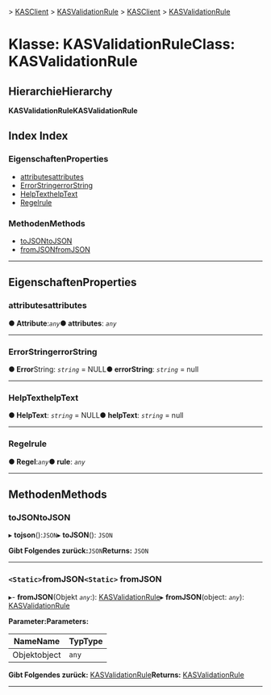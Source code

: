 <span data-ttu-id="660cf-101">[](../README.md) > [KASClient](../modules/kasclient.md) > [KASValidationRule](../classes/kasclient.kasvalidationrule.md)</span><span class="sxs-lookup"><span data-stu-id="660cf-101">[](../README.md) > [KASClient](../modules/kasclient.md) > [KASValidationRule](../classes/kasclient.kasvalidationrule.md)</span></span>

# <a name="class-kasvalidationrule"></a><span data-ttu-id="660cf-102">Klasse: KASValidationRule</span><span class="sxs-lookup"><span data-stu-id="660cf-102">Class: KASValidationRule</span></span>

## <a name="hierarchy"></a><span data-ttu-id="660cf-103">Hierarchie</span><span class="sxs-lookup"><span data-stu-id="660cf-103">Hierarchy</span></span>

<span data-ttu-id="660cf-104">**KASValidationRule**</span><span class="sxs-lookup"><span data-stu-id="660cf-104">**KASValidationRule**</span></span>

## <a name="index"></a><span data-ttu-id="660cf-105">Index </span><span class="sxs-lookup"><span data-stu-id="660cf-105">Index</span></span>

### <a name="properties"></a><span data-ttu-id="660cf-106">Eigenschaften</span><span class="sxs-lookup"><span data-stu-id="660cf-106">Properties</span></span>

* [<span data-ttu-id="660cf-107">attributes</span><span class="sxs-lookup"><span data-stu-id="660cf-107">attributes</span></span>](kasclient.kasvalidationrule.md#attributes)
* [<span data-ttu-id="660cf-108">ErrorString</span><span class="sxs-lookup"><span data-stu-id="660cf-108">errorString</span></span>](kasclient.kasvalidationrule.md#errorstring)
* [<span data-ttu-id="660cf-109">HelpText</span><span class="sxs-lookup"><span data-stu-id="660cf-109">helpText</span></span>](kasclient.kasvalidationrule.md#helptext)
* [<span data-ttu-id="660cf-110">Regel</span><span class="sxs-lookup"><span data-stu-id="660cf-110">rule</span></span>](kasclient.kasvalidationrule.md#rule)
### <a name="methods"></a><span data-ttu-id="660cf-111">Methoden</span><span class="sxs-lookup"><span data-stu-id="660cf-111">Methods</span></span>

* [<span data-ttu-id="660cf-112">toJSON</span><span class="sxs-lookup"><span data-stu-id="660cf-112">toJSON</span></span>](kasclient.kasvalidationrule.md#tojson)
* [<span data-ttu-id="660cf-113">fromJSON</span><span class="sxs-lookup"><span data-stu-id="660cf-113">fromJSON</span></span>](kasclient.kasvalidationrule.md#fromjson)

---

## <a name="properties"></a><span data-ttu-id="660cf-114">Eigenschaften</span><span class="sxs-lookup"><span data-stu-id="660cf-114">Properties</span></span>

<a id="attributes"></a>

###  <a name="attributes"></a><span data-ttu-id="660cf-115">attributes</span><span class="sxs-lookup"><span data-stu-id="660cf-115">attributes</span></span>

<span data-ttu-id="660cf-116">**● Attribute**:*`any`*</span><span class="sxs-lookup"><span data-stu-id="660cf-116">**● attributes**: *`any`*</span></span>

___
<a id="errorstring"></a>

###  <a name="errorstring"></a><span data-ttu-id="660cf-117">ErrorString</span><span class="sxs-lookup"><span data-stu-id="660cf-117">errorString</span></span>

<span data-ttu-id="660cf-118">**● Error**String: *`string`* = NULL</span><span class="sxs-lookup"><span data-stu-id="660cf-118">**● errorString**: *`string`* =  null</span></span>

___
<a id="helptext"></a>

###  <a name="helptext"></a><span data-ttu-id="660cf-119">HelpText</span><span class="sxs-lookup"><span data-stu-id="660cf-119">helpText</span></span>

<span data-ttu-id="660cf-120">**● HelpText**: *`string`* = NULL</span><span class="sxs-lookup"><span data-stu-id="660cf-120">**● helpText**: *`string`* =  null</span></span>

___
<a id="rule"></a>

###  <a name="rule"></a><span data-ttu-id="660cf-121">Regel</span><span class="sxs-lookup"><span data-stu-id="660cf-121">rule</span></span>

<span data-ttu-id="660cf-122">**● Regel**:*`any`*</span><span class="sxs-lookup"><span data-stu-id="660cf-122">**● rule**: *`any`*</span></span>

___

## <a name="methods"></a><span data-ttu-id="660cf-123">Methoden</span><span class="sxs-lookup"><span data-stu-id="660cf-123">Methods</span></span>

<a id="tojson"></a>

###  <a name="tojson"></a><span data-ttu-id="660cf-124">toJSON</span><span class="sxs-lookup"><span data-stu-id="660cf-124">toJSON</span></span>

<span data-ttu-id="660cf-125">▸ **tojson**():`JSON`</span><span class="sxs-lookup"><span data-stu-id="660cf-125">▸ **toJSON**(): `JSON`</span></span>

<span data-ttu-id="660cf-126">**Gibt Folgendes zurück:**`JSON`</span><span class="sxs-lookup"><span data-stu-id="660cf-126">**Returns:** `JSON`</span></span>

___
<a id="fromjson"></a>

### <a name="static-fromjson"></a><span data-ttu-id="660cf-127">`<Static>`fromJSON</span><span class="sxs-lookup"><span data-stu-id="660cf-127">`<Static>` fromJSON</span></span>

<span data-ttu-id="660cf-128">▸- **fromJSON**(Objekt *`any`*:): [KASValidationRule](kasclient.kasvalidationrule.md)</span><span class="sxs-lookup"><span data-stu-id="660cf-128">▸ **fromJSON**(object: *`any`*): [KASValidationRule](kasclient.kasvalidationrule.md)</span></span>

<span data-ttu-id="660cf-129">**Parameter:**</span><span class="sxs-lookup"><span data-stu-id="660cf-129">**Parameters:**</span></span>

| <span data-ttu-id="660cf-130">Name</span><span class="sxs-lookup"><span data-stu-id="660cf-130">Name</span></span> | <span data-ttu-id="660cf-131">Typ</span><span class="sxs-lookup"><span data-stu-id="660cf-131">Type</span></span> |
| ------ | ------ |
| <span data-ttu-id="660cf-132">Objekt</span><span class="sxs-lookup"><span data-stu-id="660cf-132">object</span></span> | `any` |

<span data-ttu-id="660cf-133">**Gibt Folgendes zurück:** [KASValidationRule](kasclient.kasvalidationrule.md)</span><span class="sxs-lookup"><span data-stu-id="660cf-133">**Returns:** [KASValidationRule](kasclient.kasvalidationrule.md)</span></span>

___

